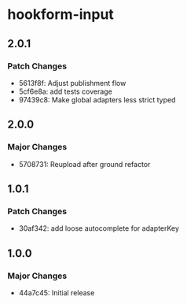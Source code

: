 # hookform-input

## 2.0.1

### Patch Changes

-   5613f8f: Adjust publishment flow
-   5cf6e8a: add tests coverage
-   97439c8: Make global adapters less strict typed

## 2.0.0

### Major Changes

-   5708731: Reupload after ground refactor

## 1.0.1

### Patch Changes

-   30af342: add loose autocomplete for adapterKey

## 1.0.0

### Major Changes

-   44a7c45: Initial release
